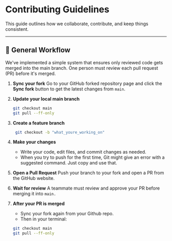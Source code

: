# Contributing Guidelines

This guide outlines how we collaborate, contribute, and keep things consistent.

---

## 🧠 General Workflow

We've implemented a simple system that ensures only reviewed code gets merged into the main branch. One person must review each pull request (PR) before it's merged.

1. **Sync your fork**
   Go to your GitHub forked repository page and click the **Sync fork** button to get the latest changes from `main`.

2. **Update your local main branch**
   ```bash
   git checkout main
   git pull --ff-only

3. **Create a feature branch**
   ```bash
    git checkout -b "what_youre_working_on"

4. **Make your changes**
   - Write your code, edit files, and commit changes as needed.
   - When you try to push for the first time, Git might give an error with a suggested command. Just copy and use that.

5. **Open a Pull Request**
   Push your branch to your fork and open a PR from the GitHub website.

6. **Wait for review**
   A teammate must review and approve your PR before merging it into `main.`

7. **After your PR is merged**
    - Sync your fork again from your Github repo.
    - Then in your terminal:
    ```bash
    git checkout main
    git pull --ff-only




